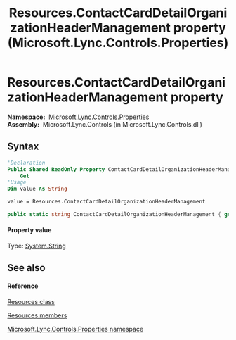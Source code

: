 ﻿---
title: Resources.ContactCardDetailOrganizationHeaderManagement property  (Microsoft.Lync.Controls.Properties)
TOCTitle: 'ContactCardDetailOrganizationHeaderManagement property '
ms:assetid: P:Microsoft.Lync.Controls.Properties.Resources.ContactCardDetailOrganizationHeaderManagement_DI_3_UC_OCS14MrefLyncWPF
ms:mtpsurl: https://msdn.microsoft.com/en-us/library/microsoft.lync.controls.properties.resources.contactcarddetailorganizationheadermanagement_di_3_uc_ocs14mreflyncwpf(v=office.15)
ms:contentKeyID: 48598559
ms.date: 07/28/2014
mtps_version: v=office.15
f1_keywords:
- Microsoft.Lync.Controls.Properties.Resources.ContactCardDetailOrganizationHeaderManagement
dev_langs:
- CSharp
- JScript
- VB
- other
---

# Resources.ContactCardDetailOrganizationHeaderManagement property

**Namespace:**  [Microsoft.Lync.Controls.Properties](microsoft-lync-controls-properties-namespace_1.md)  
**Assembly:**  Microsoft.Lync.Controls (in Microsoft.Lync.Controls.dll)

## Syntax

``` vb
'Declaration
Public Shared ReadOnly Property ContactCardDetailOrganizationHeaderManagement As String
    Get
'Usage
Dim value As String

value = Resources.ContactCardDetailOrganizationHeaderManagement
```

``` csharp
public static string ContactCardDetailOrganizationHeaderManagement { get; }
```

#### Property value

Type: [System.String](http://msdn2.microsoft.com/en-us/library/s1wwdcbf)  

## See also

#### Reference

[Resources class](resources-class-microsoft-lync-controls-properties_1.md)

[Resources members](resources-members-microsoft-lync-controls-properties_1.md)

[Microsoft.Lync.Controls.Properties namespace](microsoft-lync-controls-properties-namespace_1.md)

